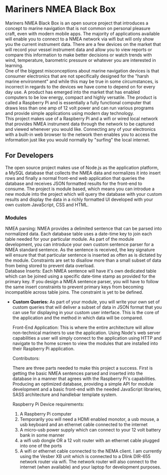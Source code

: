 <h1>Mariners NMEA Black Box</h1>

<p>
Mariners NMEA Black Box is an open source project that introduces a concept to marine navigation that is not common on personal pleasure craft, even with modern mobile apps. The majority of applications available will enable you to connect to a NMEA network via wifi but will only show you the current instrument data. There are a few devices on the market that will record your vessel instrument data and allow you to view reports or compare this information to make better decisions or watch trends with wind, temperature, barometric pressure or whatever you are interested in learning. 
<br>
One of the biggest misconceptions about marine navigation devices is that consumer electronics that are not specifically designed for the "harsh marine environment" and while this may be true in some circumstances, is incorrect in regards to the devices we have come to depend on for every day use. A product has emerged into the market that has enabled computers to be low energy, compact and highly versatile. The product is called a Raspberry Pi and is essentially a fully functional computer that draws less than one amp of 12 volt power and can run various programs and provide simple applications using modern day technology. 
<br>
This project makes use of a Raspberry Pi and a wifi or wired local network that provides NMEA instrument data through the network to be captured and viewed whenever you would like. Connecting any of your electronics with a built-in web browser to the network then enables you to access the information just like you would normally by "surfing" the local internet. 
</p>
<h2>
For Developers
</h2>
<p>
The open source project makes use of Node.js as the application platform, a MySQL database that collects the NMEA data and normalizes it into insert rows and finally a normal front-end web application that queries the database and receives JSON formatted results for the front-end to consume. The project is module based, which means you can introdue a new module into the project which will query the database with your custom results and display the data in a richly formatted UI developed with your own custom JavaScript, CSS and HTML. 
</p>
<h3>
Modules
</h3>
<p>
NMEA parsing: NMEA provides a delimited sentence that can be parsed into normalized data. Each database table uses a date-time key to join each table needed for your particular module. As part of the module development, you can introduce your own custom sentence parser for a NMEA standard sentence. As the sentence is received, the key signature will ensure that that particular sentence is inserted as often as is dictated by the module. Constraints are set to disallow more than a small subset of data from being stored to prevent data overload.
<br>
Database Inserts: Each NMEA sentence will have it's own dedicated table which can be joined using a specific date-time stamp as provided for the primary key. If you design a NMEA sentence parser, you will have to follow the same insert constraints to prevent primary keys from becoming incompatible across table joins. The constraint is yet to be defined.
</p>
<ul>
<li>
<b>Custom Queries:</b> As part of your module, you will write your own set of custom queries that will deliver a subset of data in JSON format that you can use for displaying in your custom user interface. This is the core of the application and the method in which data will be compared.

Front-End Application: This is where the entire architecture will allow non-technical mariners to use the application. Using Node's web server capabilities a user will simply connect to the application using HTTP and navigate to the home screen to view the modules that are installed into their Raspberry Pi application. 

Contributors:

There are three parts needed to make this project a success. First is getting the basic NMEA sentences parsed and inserted into the database in a manner that agrees with the Raspberry Pi's capabilities. Producing an optimized database, providing a simple API for module development and a basic front-end with the needed JavaScript libraries, SASS architecture and handlebar template system. 


Raspberry Pi Device requirements:
1. A Raspberry Pi computer
2. Temporarily you will need a HDMI enabled monotor, a usb mouse, a usb keyboard and an ethernet cable connected to the internet
3. A micro-usb power supply which can connect to your 12 volt battery bank in some manner
4. a wifi usb dongle OR a 12 volt router with an ethernet cable plugged into one of the ports
5. A wifi or ethernet cable connected to the NEMA client. I am currently using the Vesber XB unit which is connected to a Dlink DIR-655 network router via wifi. The network router will also connect to the internet (when available) and your laptop for development purposes. 
